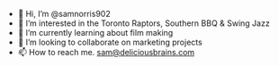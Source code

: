 - 👋 Hi, I’m @samnorris902
- 👀 I’m interested in the Toronto Raptors, Southern BBQ & Swing Jazz
- 🌱 I’m currently learning about film making
- 💞️ I’m looking to collaborate on marketing projects
- 📫 How to reach me. sam@deliciousbrains.com

<!---
samnorris902/samnorris902 is a ✨ special ✨ repository because its `README.md` (this file) appears on your GitHub profile.
You can click the Preview link to take a look at your changes.
--->
